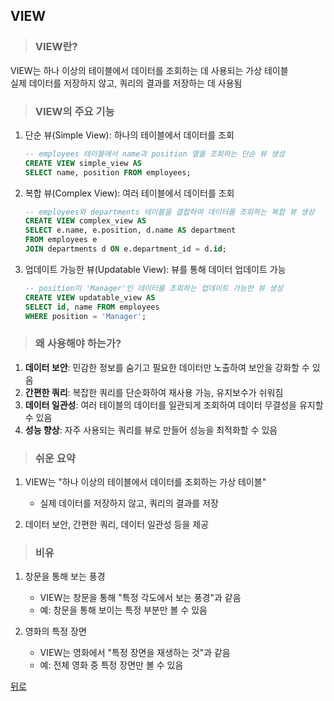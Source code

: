 ## VIEW
> ### VIEW란?
VIEW는 하나 이상의 테이블에서 데이터를 조회하는 데 사용되는 가상 테이블</br>
실제 데이터를 저장하지 않고, 쿼리의 결과를 저장하는 데 사용됨

> ### VIEW의 주요 기능
1. 단순 뷰(Simple View): 하나의 테이블에서 데이터를 조회
    ```sql
    -- employees 테이블에서 name과 position 열을 조회하는 단순 뷰 생성
    CREATE VIEW simple_view AS
    SELECT name, position FROM employees;
    ```

2. 복합 뷰(Complex View): 여러 테이블에서 데이터를 조회
    ```sql
    -- employees와 departments 테이블을 결합하여 데이터를 조회하는 복합 뷰 생성
    CREATE VIEW complex_view AS
    SELECT e.name, e.position, d.name AS department
    FROM employees e
    JOIN departments d ON e.department_id = d.id;
    ```

3. 업데이트 가능한 뷰(Updatable View): 뷰를 통해 데이터 업데이트 가능
    ```sql
    -- position이 'Manager'인 데이터를 조회하는 업데이트 가능한 뷰 생성
    CREATE VIEW updatable_view AS
    SELECT id, name FROM employees
    WHERE position = 'Manager';
    ```

> ### 왜 사용해야 하는가?
1. **데이터 보안**: 민감한 정보를 숨기고 필요한 데이터만 노출하여 보안을 강화할 수 있음
2. **간편한 쿼리**: 복잡한 쿼리를 단순화하여 재사용 가능, 유지보수가 쉬워짐
3. **데이터 일관성**: 여러 테이블의 데이터를 일관되게 조회하여 데이터 무결성을 유지할 수 있음
4. **성능 향상**: 자주 사용되는 쿼리를 뷰로 만들어 성능을 최적화할 수 있음

> ### 쉬운 요약
1. VIEW는 "하나 이상의 테이블에서 데이터를 조회하는 가상 테이블"
    - 실제 데이터를 저장하지 않고, 쿼리의 결과를 저장

2. 데이터 보안, 간편한 쿼리, 데이터 일관성 등을 제공

> ### 비유
1. 창문을 통해 보는 풍경
    - VIEW는 창문을 통해 "특정 각도에서 보는 풍경"과 같음
    - 예: 창문을 통해 보이는 특정 부분만 볼 수 있음

2. 영화의 특정 장면
    - VIEW는 영화에서 "특정 장면을 재생하는 것"과 같음
    - 예: 전체 영화 중 특정 장면만 볼 수 있음

[뒤로](mysql.md)
